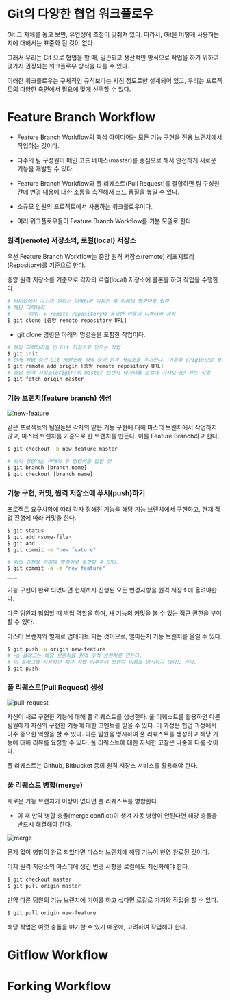 # Git의 다양한 협업 워크플로우

Git 그 자체를 놓고 보면, 유연성에 초첨이 맞춰져 있다. 따라서, Git을 어떻게 사용하는지에 대해서는 표준화 된 것이 없다.

그래서 우리는 Git 으로 협업을 할 때, 일관되고 생산적인 방식으로 작업을 하기 위하여 몇가지 권장되는 워크플로우 방식을 따를 수 있다.

이러한 워크플로우는 구체적인 규칙보다는 지침 정도로만 설계되어 있고, 우리는 프로젝트의 다양한 측면에서 필요에 맞게 선택할 수 있다.





# Feature Branch Workflow

- Feature Branch Workflow의 핵심 아이디어는 모든 기능 구현을 전용 브랜치에서 작업하는 것이다. 
- 다수의 팀 구성원이 메인 코드 베이스(master)를 중심으로 해서 안전하게 새로운 기능을 개발할 수 있다.
- Feature Branch Workflow와 풀 리퀘스트(Pull Request)를 결합하면 팀 구성원간에 변경 내용에 대한 소통을 촉진해서 코드 품질을 높일 수 있다.

- 소규모 인원의 프로젝트에서 사용하는 워크플로우이다.
- 여러 워크플로우들이 Feature Branch Workflow를 기본 모델로 한다.



### 원격(remote) 저장소와, 로컬(local) 저장소

우선 Feature Branch Workflow는 중앙 원격 저장소(remote) 레포지토리(Repository)를 기준으로 한다.

중앙 원격 저장소를 기준으로 각자의 로컬(local) 저장소에 클론을 하여 작업을 수행한다.

```bash
# 터미널에서 자신의 원하는 디렉터리 이동한 후 아래의 명령어를 입력
# 해당 디렉터리
#    --하위--> remote repository와 동일한 이름의 디렉터리 생성
$ git clone [중앙 remote repository URL]
```

- git clone 명령은 아래의 명령들을 포함한 작업이다.

```bash
# 해당 디렉터리를 빈 Git 저장소로 만드는 작업
$ git init
# 현재 작업 중인 Git 저장소에 팀의 중앙 원격 저장소를 추가한다. 이름을 origin으로 짓고 긴 서버 주소(URL) 대신 사용한다.
$ git remote add origin [중앙 remote repository URL]
# 중앙 원격 저장소(origin)의 master 브랜치 데이터를 로컬에 가져오기만 하는 작업
$ git fetch origin master
```

### 기능 브랜치(feature branch) 생성

![new-feature](https://wac-cdn.atlassian.com/dam/jcr:223f5106-2191-4450-8916-e5c80d7d907a/02.svg?cdnVersion=912)

같은 프로젝트의 팀원들은 각자의 맡은 기능 구현에 대해 마스터 브랜치에서 작업하지 않고, 마스터 브랜치를 기준으로 한 브랜치를 만든다. 이를 Feature Branch라고 한다. 

```bash
$ git checkout -b new-feature master

# 위의 명령어는 아래의 두 명령어를 합한 것
$ git branch [branch name]
$ git checkout [branch name]
```

### 기능 구현, 커밋, 원격 저장소에 푸시(push)하기

프로젝트 요구사항에 따라 각자 정해진 기능을 해당 기능 브랜치에서 구현하고, 현재 작업 진행에 따라 커밋을 한다.

```bash
$ git status
$ git add <some-file>
$ git add .
$ git commit -m "new feature"

# 위의 과정을 아래에 명령어로 통합할 수 있다.
$ git commit -a -m "new feature"
```

<img src="https://wac-cdn.atlassian.com/dam/jcr:e2c88c1b-fb28-46a3-93be-c1c45f86bd1c/03%20(1).svg?cdnVersion=912" alt="push-origin" style="zoom: 25%;" />

기능 구현이 완료 되었다면 현재까지 진행된 모든 변경사항을 원격 저장소에 올려야한다.

다른 팀원과 협업할 때 백업 역할을 하며, 새 기능의 커밋을 볼 수 있는 접근 권한을 부여할 수 있다.

마스터 브랜치와 별개로 업데이트 되는 것이므로, 얼마든지 기능 브랜치를 올릴 수 있다.

```bash
$ git push -u origin new-feature
# -u 플래그는 해당 브랜치를 원격 추적 브랜치로 만든다.
# 이 플래그를 사용하면 해당 작업 이후부터 브랜치 이름을 명시하지 않아도 된다.
$ git push
```

### 풀 리퀘스트(Pull Request) 생성

![pull-request](https://wac-cdn.atlassian.com/dam/jcr:2119c2a3-7dff-43ad-bf98-77672d93242f/05%20(1).svg?cdnVersion=912)

자신이 새로 구현한 기능에 대해 풀 리퀘스트를 생성한다. 풀 리퀘스트를 활용하면 다른 팀원에게 자신의 구현한 기능에 대한 코멘트를 받을 수 있다. 이 과정은 협업 과정에서 아주 중요한 역할을 할 수 있다. 다른 팀원을 명시하여 풀 리퀘스트를 생성하고 해당 기능에 대해 리뷰를 요청할 수 있다. 풀 리퀘스트에 대한 자세한 고찰은 나중에 다룰 것이다.

풀 리퀘스트는 Github, Bitbucket 등의 원격 저장소 서비스를 활용해야 한다.

### 풀 리퀘스트 병합(merge)

새로운 기능 브랜치가 이상이 없다면 풀 리퀘스트를 병합한다.

- 이 때 만약 병합 충돌(merge conflict)이 생겨 자동 병합이 안된다면 해당 충돌을 반드시 해결해야 한다.

![merge](https://wac-cdn.atlassian.com/dam/jcr:09308632-38a3-4637-bba2-af2110629d56/07.svg?cdnVersion=912)

문제 없이 병합이 완료 되었다면 마스터 브랜치에 해당 기능이 반영 완료된 것이다.

이제 원격 저장소의 마스터에 생긴 변경 사항을 로컬에도 최신화해야 한다.

```bash
$ git checkout master
$ git pull origin master
```

만약 다른 팀원의 기능 브랜치에 기여를 하고 싶다면 로컬로 가져와 작업을 할 수 있다.

```bash
$ git pull origin new-feature
```

해당 작업은 여럿 충돌을 야기할 수 있기 때문에, 고려하여 작업해야 한다.






# Gitflow Workflow





# Forking Workflow

